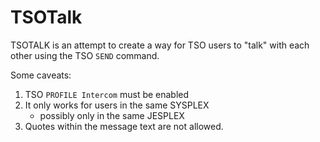 # TSOTalk

TSOTALK is an attempt to create a way for TSO users to "talk"
with each other using the TSO `SEND` command.

Some caveats:

1. TSO `PROFILE Intercom` must be enabled
2. It only works for users in the same SYSPLEX
   - possibly only in the same JESPLEX
3. Quotes within the message text are not allowed.
